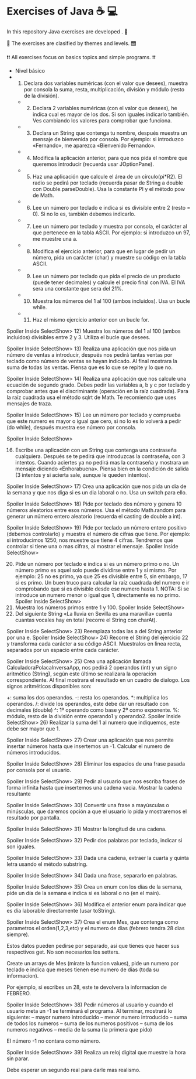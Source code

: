 # Exercises of Java ☕ 💻

In this repository Java exercises are developed . 👊

🔖 The exercises are clasified by themes and levels. 🛗

❗❗ All exercises focus on basics topics and simple programs. ❗❗

- Nivel básico
- 1. Declara dos variables numéricas (con el valor que desees), muestra por consola la suma, resta, multiplicación, división y módulo (resto de la división).
  - 2. Declara 2 variables numéricas (con el valor que desees), he indica cual es mayor de los dos. Si son iguales indicarlo también. Ves cambiando los valores para comprobar que funciona.
  - 3. Declara un String que contenga tu nombre, después muestra un mensaje de bienvenida por consola. Por ejemplo: si introduzco «Fernando», me aparezca «Bienvenido Fernando».
  - 4. Modifica la aplicación anterior, para que nos pida el nombre que queremos introducir (recuerda usar JOptionPane).
  - 5. Haz una aplicación que calcule el área de un círculo(pi*R2). El radio se pedirá por teclado (recuerda pasar de String a double con Double.parseDouble). Usa la constante PI y el método pow de Math.
  - 6. Lee un número por teclado e indica si es divisible entre 2 (resto = 0). Si no lo es, también debemos indicarlo.
  - 7. Lee un número por teclado y muestra por consola, el carácter al que pertenece en la tabla ASCII. Por ejemplo: si introduzco un 97, me muestre una a.
  - 8. Modifica el ejercicio anterior, para que en lugar de pedir un número, pida un carácter (char) y muestre su código en la tabla ASCII.
  - 9. Lee un número por teclado que pida el precio de un producto (puede tener decimales) y calcule el precio final con IVA. El IVA sera una constante que sera del 21%.
  - 10. Muestra los números del 1 al 100 (ambos incluidos). Usa un bucle while.
  - 11. Haz el mismo ejercicio anterior con un bucle for.

Spoiler Inside	SelectShow>
12) Muestra los números del 1 al 100 (ambos incluidos) divisibles entre 2 y 3. Utiliza el bucle que desees.

Spoiler Inside	SelectShow>
13) Realiza una aplicación que nos pida un número de ventas a introducir, después nos pedirá tantas ventas por teclado como número de ventas se hayan indicado. Al final mostrara la suma de todas las ventas. Piensa que es lo que se repite y lo que no.

Spoiler Inside	SelectShow>
14) Realiza una aplicación que nos calcule una ecuación de segundo grado. Debes pedir las variables a, b y c por teclado y comprobar antes que el discriminante (operación en la raíz cuadrada). Para la raíz cuadrada usa el método sqlrt de Math. Te recomiendo que uses mensajes de traza.

Spoiler Inside	SelectShow>
15) Lee un número por teclado y comprueba que este numero es mayor o igual que cero, si no lo es lo volverá a pedir (do while), después muestra ese número por consola.

Spoiler Inside	SelectShow>



16) Escribe una aplicación con un String que contenga una contraseña cualquiera. Después se te pedirá que introduzcas la contraseña, con 3 intentos. Cuando aciertes ya no pedirá mas la contraseña y mostrara un mensaje diciendo «Enhorabuena». Piensa bien en la condición de salida (3 intentos y si acierta sale, aunque le queden intentos).

Spoiler Inside	SelectShow>
17) Crea una aplicación que nos pida un día de la semana y que nos diga si es un dia laboral o no. Usa un switch para ello.

Spoiler Inside	SelectShow>
18) Pide por teclado dos número y genera 10 números aleatorios entre esos números. Usa el método Math.random para generar un número entero aleatorio (recuerda el casting de double a int).

Spoiler Inside	SelectShow>
19) Pide por teclado un número entero positivo (debemos controlarlo) y muestra  el número de cifras que tiene. Por ejemplo: si introducimos 1250, nos muestre que tiene 4 cifras. Tendremos que controlar si tiene una o mas cifras, al mostrar el mensaje.
Spoiler Inside	SelectShow>

20) Pide un número por teclado e indica si es un número primo o no. Un número primo es aquel solo puede dividirse entre 1 y si mismo. Por ejemplo: 25 no es primo, ya que 25 es divisible entre 5, sin embargo, 17 si es primo.
Un buen truco para calcular la raíz cuadrada del numero e ir comprobando que si es divisible desde ese numero hasta 1.
NOTA: Si se introduce un numero menor o igual que 1, directamente es no primo.
Spoiler Inside	SelectShow>
21) Muestra los números primos entre 1 y 100.
Spoiler Inside	SelectShow>
22) Del siguiente String «La lluvia en Sevilla es una maravilla» cuenta cuantas vocales hay en total (recorre el String con charAt).

Spoiler Inside	SelectShow>
23) Reemplaza todas las a del String anterior por una e.
Spoiler Inside	SelectShow>
24) Recorre el String del ejercicio 22 y transforma cada carácter a su código ASCII. Muestralos en linea recta, separados por un espacio entre cada carácter.

Spoiler Inside	SelectShow>
25) Crea una aplicación llamada CalculadoraPolacaInversaApp, nos pedirá 2 operandos (int) y un signo aritmético (String), según este último se realizara la operación correspondiente. Al final mostrara el resultado en un cuadro de dialogo.
Los signos aritméticos disponibles son:

+: suma los dos operandos.
-: resta los operandos.
*: multiplica los operandos.
/: divide los operandos, este debe dar un resultado con decimales (double)
^:  1º operando como base y 2º como exponente.
%:  módulo, resto de la división entre operando1 y operando2.
Spoiler Inside	SelectShow>
26) Realizar la suma del 1 al numero que indiquemos, este debe ser mayor que 1.

Spoiler Inside	SelectShow>
27) Crear una aplicación que nos permite insertar números hasta que insertemos un -1. Calcular el numero de números introducidos.

Spoiler Inside	SelectShow>
28) Eliminar los espacios de una frase pasada por consola por el usuario.

Spoiler Inside	SelectShow>
29) Pedir al usuario que nos escriba frases de forma infinita hasta que insertemos una cadena vacia. Mostrar la cadena resultante

Spoiler Inside	SelectShow>
30) Convertir una frase a mayúsculas o minúsculas, que daremos opción a que el usuario lo pida y mostraremos el resultado por pantalla.

Spoiler Inside	SelectShow>
31) Mostrar la longitud de una cadena.

Spoiler Inside	SelectShow>
32) Pedir dos palabras por teclado, indicar si son iguales.

Spoiler Inside	SelectShow>
33) Dada una cadena, extraer la cuarta y quinta letra usando el método substring.

Spoiler Inside	SelectShow>
34) Dada una frase, separarlo en palabras.

Spoiler Inside	SelectShow>
35) Crea un enum con los días de la semana, pide un día de la semana e indica si es laboral o no (en el main).

Spoiler Inside	SelectShow>
36) Modifica el anterior enum para indicar que es día laborable directamente (usar toString).

Spoiler Inside	SelectShow>
37) Crea el enum Mes, que contenga como parametros el orden(1,2,3,etc) y el numero de dias (febrero tendra 28 dias siempre).

Estos datos pueden pedirse por separado, asi que tienes que hacer sus respectivos get. No son necesarios los setters.

Create un arrays de Mes (mirate la funcion values), pide un numero por teclado e indica que meses tienen ese numero de dias (toda su informacion).

Por ejemplo, si escribes un 28, este te devolvera la informacion de FEBRERO.

Spoiler Inside	SelectShow>
38) Pedir números al usuario y cuando el usuario meta un -1 se terminará el programa.
Al terminar, mostrará lo siguiente:
– mayor numero introducido
– menor numero introducido
– suma de todos los numeros
– suma de los numeros positivos
– suma de los numeros negativos
– media de la suma (la primera que pido)

El número -1 no contara como número.

Spoiler Inside	SelectShow>
39) Realiza un reloj digital que muestre la hora sin parar.

Debe esperar un segundo real para darle mas realismo.
